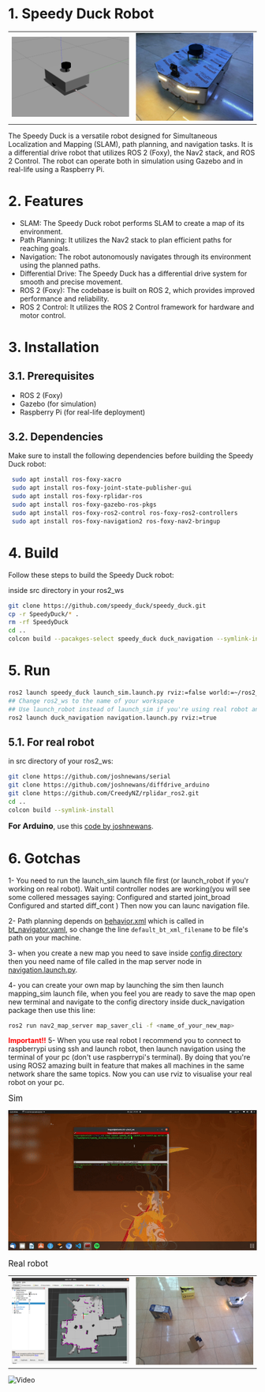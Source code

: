 # 1. Speedy Duck Robot

<table>
  <tr>
    <td>
      <img src="media/speedy_duck_gazebo.png" alt="Speedy Duck Gazebo" width="400px">
    </td>
    <td>
      <img src="media/real_robot.jpg" alt="Real Robot" width="400px">
    </td>
  </tr>
</table>

The Speedy Duck is a versatile robot designed for Simultaneous Localization and Mapping (SLAM), path planning, and navigation tasks. It is a differential drive robot that utilizes ROS 2 (Foxy), the Nav2 stack, and ROS 2 Control. The robot can operate both in simulation using Gazebo and in real-life using a Raspberry Pi.

#  2. Features

- SLAM: The Speedy Duck robot performs SLAM to create a map of its environment.
- Path Planning: It utilizes the Nav2 stack to plan efficient paths for reaching goals.
- Navigation: The robot autonomously navigates through its environment using the planned paths.
- Differential Drive: The Speedy Duck has a differential drive system for smooth and precise movement.
- ROS 2 (Foxy): The codebase is built on ROS 2, which provides improved performance and reliability.
- ROS 2 Control: It utilizes the ROS 2 Control framework for hardware and motor control.

# 3. Installation

## 3.1. Prerequisites

- ROS 2 (Foxy)
- Gazebo (for simulation)
- Raspberry Pi (for real-life deployment)

## 3.2. Dependencies

Make sure to install the following dependencies before building the Speedy Duck robot:

```bash
 sudo apt install ros-foxy-xacro
 sudo apt install ros-foxy-joint-state-publisher-gui
 sudo apt install ros-foxy-rplidar-ros
 sudo apt install ros-foxy-gazebo-ros-pkgs
 sudo apt install ros-foxy-ros2-control ros-foxy-ros2-controllers
 sudo apt install ros-foxy-navigation2 ros-foxy-nav2-bringup
 ```
  # 4. Build

 Follow these steps to build the Speedy Duck robot:

 inside src directory in your ros2_ws
 ```bash
 git clone https://github.com/speedy_duck/speedy_duck.git
 cp -r SpeedyDuck/* .
 rm -rf SpeedyDuck
 cd ..
colcon build --pacakges-select speedy_duck duck_navigation --symlink-install 
 ```

# 5. Run
```bash
ros2 launch speedy_duck launch_sim.launch.py rviz:=false world:=~/ros2_ws/src/speedy_duck/worlds/obstacles.world
## Change ros2_ws to the name of your workspace  
## Use launch_robot instead of launch_sim if you're using real robot and remove world param
ros2 launch duck_navigation navigation.launch.py rviz:=true
 ```
 ## 5.1. For real robot
 in src directory of your ros2_ws:
 ```bash
 git clone https://github.com/joshnewans/serial
git clone https://github.com/joshnewans/diffdrive_arduino
git clone https://github.com/CreedyNZ/rplidar_ros2.git
cd ..
colcon build --symlink-install
 ```

 


 <span style="font-size:medium;">**For Arduino**</span>, use this [code by joshnewans](https://github.com/joshnewans/ros_arduino_bridge/tree/main).



# 6. Gotchas

1- You need to run the launch_sim launch file first (or launch_robot if you'r working on real robot).
Wait until controller nodes are working(you will see some collered messages saying:
Configured and started joint_broad
Configured and started diff_cont
) Then now you can launc navigation file.

2- Path planning depends on [behavior.xml](duck_navigation/config/behavior.xml) which is called in [bt_navigator.yaml](duck_navigation/config//bt_navigator.yaml), so change the line ```default_bt_xml_filename``` to be file's path on your machine.

3- when you create a new map you need to save inside [config directory](duck_navigation/config/) then you need name of file called in the map server node in [navigation.launch.py](duck_navigation/launch/navigation.launch.py).

4- you can create your own map by launching the sim then launch mapping_sim launch file, when you feel you are ready to save the map open new terminal and navigate to the config directory inside duck_navigation package then use this line:
```bash
ros2 run nav2_map_server map_saver_cli -f <name_of_your_new_map>
``` 
**<span style="color: red;">Important!!</span>** 5- When you use real robot I recommend you to connect to raspberrypi using ssh and launch robot, then launch navigation using the terminal of your pc (don't use raspberrypi's terminal). By doing that you're using ROS2 amazing built in feature that makes all machines in the same network share the same topics.
Now you can use rviz to visualise your real robot on your pc.




<span style="font-size:larger;">Sim</span>

![Video](media/speedy_duck_nav.gif)



<span style="font-size:larger;">Real robot</span>

<table>
  <tr>
    <td>
      <img src="media/map_from_rviz.png" alt="Map from rviz" width="400px">
    </td>
    <td>
      <img src="media/real_map.jpeg" alt="Real map" width="400px">
    </td>
  </tr>
</table>

![Video](media/navigation.gif)
